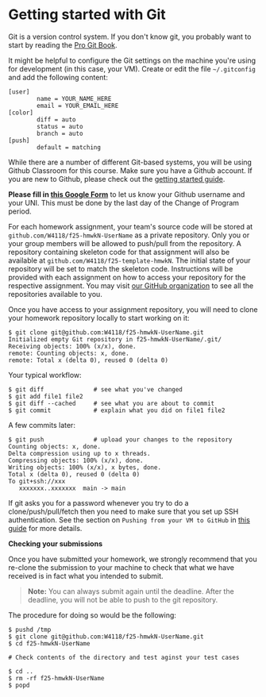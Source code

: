 # Getting started with Git

Git is a version control system. If you don't know git, you probably want to start by reading the [Pro Git Book](https://git-scm.com/book/en/v2).

It might be helpful to configure the Git settings on the machine you're using for development (in this case, your VM). Create or edit the file `~/.gitconfig` and add the following content:

```
[user]
        name = YOUR_NAME_HERE
        email = YOUR_EMAIL_HERE
[color]
        diff = auto
        status = auto
        branch = auto
[push]
        default = matching
```

While there are a number of different Git-based systems, you will be using Github Classroom for this course. Make sure you have a Github account. If you are new to Github, please check out the [getting started guide](https://help.github.com/articles/set-up-git/).

**Please fill in [this Google Form](https://forms.gle/xxeEgMAN4me55J6A8)** to let us know your Github username and your UNI. This must be done by the last day of the Change of Program period.

For each homework assignment, your team's source code will be stored at `github.com/W4118/f25-hmwkN-UserName` as a private repository. Only you or your group members will be allowed to push/pull from the repository. A repository containing skeleton code for that assignment will also be available at `github.com/W4118/f25-template-hmwkN`. The initial state of your repository will be set to match the skeleton code. Instructions will be provided with each assignment on how to access your repository for the respective assignment. You may visit [our GitHub organization](https://github.com/w4118) to see all the repositories available to you.

Once you have access to your assignment repository, you will need to clone your homework repository locally to start working on it:

```
$ git clone git@github.com:W4118/f25-hmwkN-UserName.git
Initialized empty Git repository in f25-hmwkN-UserName/.git/
Receiving objects: 100% (x/x), done.
remote: Counting objects: x, done.
remote: Total x (delta 0), reused 0 (delta 0)
```

Your typical workflow:

```
$ git diff              # see what you've changed
$ git add file1 file2
$ git diff --cached     # see what you are about to commit
$ git commit            # explain what you did on file1 file2
```

A few commits later:

```
$ git push              # upload your changes to the repository
Counting objects: x, done.
Delta compression using up to x threads.
Compressing objects: 100% (x/x), done.
Writing objects: 100% (x/x), x bytes, done.
Total x (delta 0), reused 0 (delta 0)
To git+ssh://xxx
   xxxxxxx..xxxxxxx  main -> main
```

If git asks you for a password whenever you try to do a clone/push/pull/fetch then you need to make sure that you set up SSH authentication. See the section on `Pushing from your VM to GitHub` in [this guide](./ssh.md) for more details.

**Checking your submissions**

Once you have submitted your homework, we strongly recommend that you re-clone the submission to your machine to check that what we have received is in fact what you intended to submit.

> **Note:** You can always submit again until the deadline. After the deadline, you will not be able to push to the git repository.

The procedure for doing so would be the following:

```
$ pushd /tmp
$ git clone git@github.com:W4118/f25-hmwkN-UserName.git
$ cd f25-hmwkN-UserName

# Check contents of the directory and test aginst your test cases

$ cd ..
$ rm -rf f25-hmwkN-UserName
$ popd
```
